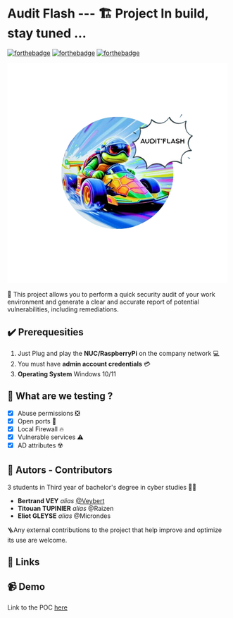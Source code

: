 # Audit Flash --- 🏗️ Project In build, stay tuned ...
[![forthebadge](https://forthebadge.com/images/badges/made-with-python.svg)](https://forthebadge.com) [![forthebadge](https://forthebadge.com/images/badges/powered-by-coffee.svg)](https://forthebadge.com) [![forthebadge](https://forthebadge.com/images/badges/works-on-my-machine.svg)](https://forthebadge.com)

![logo Turbo tortue](./images/turbo-tortue-logo.png)

📌 This project allows you to perform a quick security audit of your work environment and generate a clear and accurate report of potential vulnerabilities, including remediations.

## ✔️ Prerequesities
1. Just Plug and play the **NUC/RaspberryPi** on the company network 💻
2. You must have **admin account credentials** 💳
3. **Operating System** Windows 10/11

## 🧪 What are we testing ?
- [x] Abuse permissions ❎
- [x] Open ports 🚪
- [x] Local Firewall 🔥
- [x] Vulnerable services ⚠️
- [x] AD attributes ☢️

## 🤝 Autors - Contributors
3 students in Third year of bachelor's degree in cyber studies 👨‍🎓
- **Bertrand VEY** _alias_ [@Veybert](https://github.com/Veybert)
- **Titouan TUPINIER** _alias_ @Raizen
- **Eliot GLEYSE** _alias_ @Microndes

🪜Any external contributions to the project that help improve and optimize its use are welcome.
## 🔗 Links

## 📹 Demo
Link to the POC [here]()
